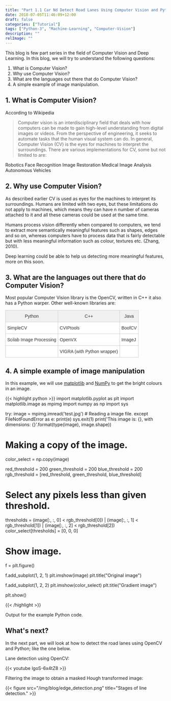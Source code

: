 ```yaml
---
title: "Part 1.1 Car Nd Detect Road Lanes Using Computer Vision and Python 3"
date: 2018-07-05T11:46:09+12:00
draft: false
categories: ["Tutorial"]
tags: ["Python-3", "Machine-Learning", "Computer-Vision"]
description: ""
relImage: ""
---
```


This blog is few part series in the field of Computer Vision and Deep Learning. In this blog, we will try to understand the following questions:

1. What is Computer Vision?
2. Why use Computer Vision?
3. What are the languages out there that do Computer Vision?
4. A simple example of image manipulation.

## 1. What is Computer Vision?

According to Wikipedia

> Computer vision is an interdisciplinary field that deals with how computers can be made to gain high-level understanding from digital images or videos. From the perspective of engineering, it seeks to automate tasks that the human visual system can do.
In general, Computer Vision (CV) is the eyes for machines to interpret the surroundings. There are various implementations for CV, some but not limited to are:

Robotics
Face Recognition
Image Restoration
Medical Image Analysis
Autonomous Vehicles

## 2. Why use Computer Vision?

As described earlier CV is used as eyes for the machines to interpret its surroundings. Humans are limited with two eyes, but these limitations do not apply to machines, which means they can have n number of cameras attached to it and all these cameras could be used at the same time.

Humans process vision differently when compared to computers, we tend to extract more semantically meaningful features such as shapes, edges and so on, whereas computers have to process data that is fairly detectable but with less meaningful information such as colour, textures etc. (Zhang, 2010).

Deep learning could be able to help us detecting more meaningful features, more on this soon.

## 3. What are the languages out there that do Computer Vision?

Most popular Computer Vision library is the OpenCV, written in C++ it also has a Python warper. Other well-known libraries are:

<style type="text/css">
.tg  {border-collapse:collapse;border-spacing:0;border-color:#ccc;margin:0px auto;}
.tg td{font-family:Arial, sans-serif;font-size:14px;padding:10px 5px;border-style:solid;border-width:1px;overflow:hidden;word-break:normal;border-color:#ccc;color:#333;background-color:#fff;}
.tg th{font-family:Arial, sans-serif;font-size:14px;font-weight:normal;padding:10px 5px;border-style:solid;border-width:1px;overflow:hidden;word-break:normal;border-color:#ccc;color:#333;background-color:#f0f0f0;}
@media screen and (max-width: 767px) {.tg {width: auto !important;}.tg col {width: auto !important;}.tg-wrap {overflow-x: auto;-webkit-overflow-scrolling: touch;margin: auto 0px;}}</style>
<div class="tg-wrap"><table class="tg">
  <tr>
    <th class="tg-031e">Python</th>
    <th class="tg-031e">C++</th>
    <th class="tg-031e">Java</th>
  </tr>
  <tr>
    <td class="tg-031e">SimpleCV</td>
    <td class="tg-031e">CVIPtools</td>
    <td class="tg-031e">BoofCV</td>
  </tr>
  <tr>
    <td class="tg-031e">Scilab Image Processing</td>
    <td class="tg-031e">OpenVX</td>
    <td class="tg-031e">ImageJ</td>
  </tr>
  <tr>
    <td class="tg-031e"></td>
    <td class="tg-031e">VIGRA (with Python wrapper)</td>
    <td class="tg-031e"></td>
  </tr>
</table></div>

## 4. A simple example of image manipulation

In this example, we will use [matplotlib](http://matplotlib.org/) and [NumPy](http://www.numpy.org/) to get the bright colours in an image.

{{< highlight python >}}
import matplotlib.pyplot as plt
import matplotlib.image as mpimg
import numpy as np
import sys

try:
    image = mpimg.imread('test.jpg')  # Reading a image file.
except FileNotFoundError as e:
    print(e)
    sys.exit(1)
print('This image is: {}, with dimensions: {}'.format(type(image), image.shape))

# Making a copy of the image.
color_select = np.copy(image)

red_threshold = 200
green_threshold = 200
blue_threshold = 200
rgb_threshold = [red_threshold, green_threshold, blue_threshold]

# Select any pixels less than given threshold.
thresholds = (image[:, :, 0] < rgb_threshold[0]) | (image[:, :, 1] < rgb_threshold[1]) | (image[:, :, 2] < rgb_threshold[2])
color_select[thresholds] = [0, 0, 0]

# Show image.
f = plt.figure()

f.add_subplot(1, 2, 1)
plt.imshow(image)
plt.title("Original image")

f.add_subplot(1, 2, 2)
plt.imshow(color_select)
plt.title("Gradient image")

plt.show()

{{< /highlight >}}

Output for the example Python code.

## What's next?

In the next part, we will look at how to detect the road lanes using OpenCV and Python; like the one below.

Lane detection using OpenCV:

{{< youtube lgoS-6x4tZ8 >}}

Filtering the image to obtain a masked Hough transformed image:

{{< figure src="/img/blog/edge_detection.png" title="Stages of line detection." >}}
